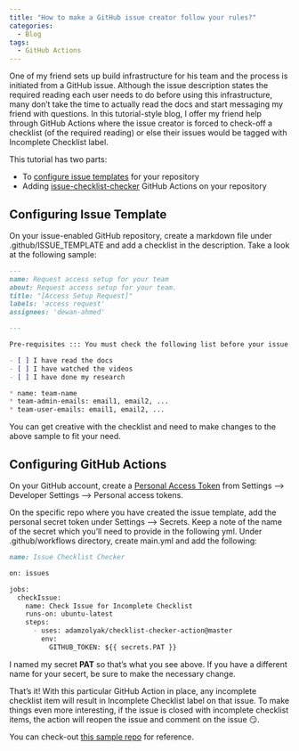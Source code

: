 ```yaml
---
title: "How to make a GitHub issue creator follow your rules?"
categories:
  - Blog
tags:
  - GitHub Actions
---
```


One of my friend sets up build infrastructure for his team and the process is initiated from a GitHub issue. Although the issue description states the required reading each user needs to do before using this infrastructure, many don’t take the time to actually read the docs and start messaging my friend with questions. In this tutorial-style blog, I offer my friend help through GitHub Actions where the issue creator is forced to check-off a checklist (of the required reading) or else their issues would be tagged with Incomplete Checklist label.

This tutorial has two parts:

- To [configure issue templates](https://docs.github.com/en/github/building-a-strong-community/configuring-issue-templates-for-your-repository) for your repository
- Adding [issue-checklist-checker](https://github.com/marketplace/actions/issue-checklist-checker) GitHub Actions on your repository

## Configuring Issue Template

On your issue-enabled GitHub repository, create a markdown file under .github/ISSUE_TEMPLATE and add a checklist in the description. Take a look at the following sample:

```markdown
---
name: Request access setup for your team
about: Request access setup for your team.
title: "[Access Setup Request]"
labels: 'access request'
assignees: 'dewan-ahmed'

---

Pre-requisites ::: You must check the following list before your issue gets addressed

- [ ] I have read the docs
- [ ] I have watched the videos
- [ ] I have done my research

* name: team-name
* team-admin-emails: email1, email2, ...
* team-user-emails: email1, email2, ...
```
You can get creative with the checklist and need to make changes to the above sample to fit your need.

## Configuring GitHub Actions

On your GitHub account, create a [Personal Access Token](https://docs.github.com/en/github/authenticating-to-github/creating-a-personal-access-token) from Settings –> Developer Settings –> Personal access tokens.

On the specific repo where you have created the issue template, add the personal secret token under Settings –> Secrets. Keep a note of the name of the secret which you’ll need to provide in the following yml. Under .github/workflows directory, create main.yml and add the following:

```markdown
name: Issue Checklist Checker

on: issues

jobs:
  checkIssue:
    name: Check Issue for Incomplete Checklist
    runs-on: ubuntu-latest
    steps:
      - uses: adamzolyak/checklist-checker-action@master
        env:
          GITHUB_TOKEN: ${{ secrets.PAT }}
```

I named my secret **PAT** so that’s what you see above. If you have a different name for your secert, be sure to make the necessary change.

That’s it! With this particular GitHub Action in place, any incomplete checklist item will result in Incomplete Checklist label on that issue. To make things even more interesting, if the issue is closed with incomplete checklist items, the action will reopen the issue and comment on the issue 😏.

You can check-out [this sample repo](https://github.com/dewan-ahmed/github-actions-issue-checker) for reference.

